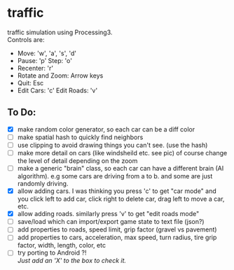 # traffic
traffic simulation using Processing3.  
Controls are:
- Move: 'w', 'a', 's', 'd'
- Pause: 'p'   Step: 'o'
- Recenter: 'r'
- Rotate and Zoom: Arrow keys
- Quit: Esc
- Edit Cars: 'c'    Edit Roads: 'v'

## To Do:
- [x] make random color generator, so each car can be a diff color  
- [ ] make spatial hash to quickly find neighbors  
- [ ] use clipping to avoid drawing things you can't see. (use the hash)  
- [ ] make more detail on cars (like windsheild etc. see pic) of course change the level of detail depending on the zoom   
- [ ] make a generic "brain" class, so each car can have a different brain (AI algorithm). e.g some cars are driving from a to b. and some are just randomly driving.  
- [x] allow adding cars.  I was thinking you press 'c' to get "car mode" and you click left to add car, click right to delete car, drag left to move a car, etc.  
- [x] allow adding roads.  similarly press 'v' to get "edit roads mode"  
- [ ] save/load which can import/export game state to text file (json?)  
- [ ] add properties to roads, speed limit, grip factor (gravel vs pavement)  
- [ ] add properties to cars, acceleration, max speed, turn radius, tire grip factor, width, length, color, etc  
- [ ]  try porting to Android ?!  
*Just add an 'X' to the box to check it.*

